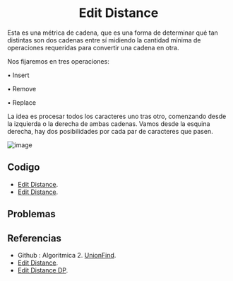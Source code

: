 <h1 align="center"> Edit Distance </h1>

Esta es una métrica de cadena, que es una forma de determinar qué tan distintas son dos cadenas entre sí midiendo la cantidad mínima de operaciones requeridas para convertir una cadena en otra.

Nos fijaremos en tres operaciones:

•	Insert

•	Remove

•	Replace

La idea es procesar todos los caracteres uno tras otro, comenzando desde la izquierda o la derecha de ambas cadenas. Vamos desde la esquina derecha, hay dos posibilidades por cada par de caracteres que pasen.

![image](https://user-images.githubusercontent.com/97768733/197404843-d44d7b0e-52eb-45e6-b925-49eaf4c050ad.png)

## Codigo

* [Edit Distance](https://github.com/HugoAlejandro2002/Algoritmos-y-Estructuras-de-Datos/blob/main/Algoritmos/DP/Edit_Distance/edit_distance.cpp).
* [Edit Distance](https://github.com/HugoAlejandro2002/Algoritmos-y-Estructuras-de-Datos/blob/main/Algoritmos/DP/Edit_Distance/edit_distanceBU.cpp).

## Problemas

## Referencias 
* Github : Algoritmica 2. [UnionFind]().
* [Edit Distance]().
* [Edit Distance DP]().
